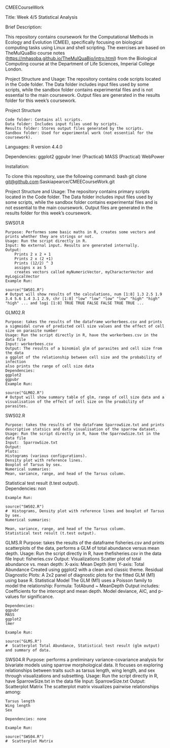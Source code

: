 CMEECourseWork

Title: Week 4/5 Statistical Analysis

Brief Description:

This repository contains coursework for the Computational Methods in Ecology and Evolution (CMEE), specifically focusing on biological computing tasks using Linux and shell scripting. The exercises are based on TheMulQuaBio course notes (https://mhasoba.github.io/TheMulQuaBio/intro.html) from the Biological Computing course at the Department of Life Sciences, Imperial College London.

Project Structure and Usage: The repository contains code scripts located in the Code folder. The Data folder includes input files used by some scripts, while the sandbox folder contains experimental files and is not essential to the main coursework. Output files are generated in the results folder for this week’s coursework.

Project Structure

    Code folder: Contains all scripts.
    Data folder: Includes input files used by scripts.
    Results folder: Stores output files generated by the scripts.
    Sandbox folder: Used for experimental work (not essential for the coursework).

Languages: 
R version 4.4.0 

Dependencies: 
ggplot2
ggpubr
lmer (Practical)
MASS (Practical) 
WebPower

Installation:

To clone this repository, use the following command:
bash
git clone git@github.com:Saskiapearce/CMEECourseWork.git

Project Structure and Usage:
The repository contains primary scripts located in the Code folder. The Data folder includes input files used by some scripts, while the sandbox folder contains experimental files and is not essential to the main coursework. Output files are generated in the results folder for this week’s coursework.

SWS01.R

    Purpose: Performes some basic maths in R, creates some vectors and prints whether they are strings or not.
    Usage: Run the script directly in R.
    Input: No external input. Results are generated internally.
    Output:
        Prints 2 x 2 + 1
        Prints 2 x (2 +1) 
        Prints (12/2) ^ 3
        assigns x as 5 
        creates vectors called myNumericVector, myCharacterVector and myLogicalVector
    Example Run:

    source("SWS01.R")
    # Output will show results of the calculations, num [1:8] 1.3 2.5 1.9 3.4 5.6 1.4 3.1 2.9, chr [1:8] "low" "low" "low" "low" "high" "high" "high" ... and logi [1:8] TRUE TRUE FALSE FALSE TRUE TRUE ...

GLM02.R

    Purpose: takes the results of the dataframe workerbees.csv and prints a sigmoidal curve of predicted cell size values and the effect of cell size on parasite number
    Usage: Run the script directly in R, have the workerbees.csv in the data file 
    Input: workerbees.csv
    Output: The results of a binomiol glm of parasites and cell size from the data 
    a ggplot of the relationship between cell size and the probability of infection
    also prints the range of cell size data
    Dependencies: 
    ggplot2
    ggpubr
    Example Run:

    source("GLM02.R")
    # Output will show summary table of glm, range of cell size data and a visualisation of the effect of cell size on the proability of parasites. 

SWS02.R

    Purpose: takes the results of the dataframe SparrowSize.txt and prints descriptive statsics and data visualisation of the sparrow dataset.
    Usage: Run the script directly in R, have the SparrowSize.txt in the data file 
    Input:  SparrowSize.txt 
    Output: 
    Plots:
    Histograms (various configurations).
    Density plot with reference lines.
    Boxplot of Tarsus by sex.
    Numerical summaries:
    Mean, variance, range, and head of the Tarsus column.

Statistical test result (t.test output).  
  Dependencies: non

    Example Run:

    source("SWS02.R")
    #  Histograms, Density plot with reference lines and boxplot of Tarsus by sex.
    Numerical summaries:

    Mean, variance, range, and head of the Tarsus column.
    Statistical test result (t.test output).

GLMS.R
 Purpose: takes the results of the dataframe fisheries.csv and prints scatterplots of the data, performs a GLM of total abundance versus mean depth. 
    Usage: Run the script directly in R, have thefisheries.csv in the data file 
    Input:  fisheries.csv
    Output: 
    Visualizations
    Scatter plot of total abundance vs. mean depth: 
        X-axis: Mean Depth (km) 
        Y-axis: Total Abundance 
        Created using ggplot2 with a clean and classic theme. 
    Residual Diagnostic Plots: 
        A 2x2 panel of diagnostic plots for the fitted GLM (M1) using base R. 
    Statistical Model 
    The GLM (M1) uses a Poisson family to model the relationship:
        Formula: TotAbund ~ MeanDepth
        Output includes:
            Coefficients for the intercept and mean depth.
            Model deviance, AIC, and p-values for significance.
     
    Dependencies: 
    ggpubr
    MASS
    ggplot2
    lmer

    Example Run:

    source("GLMS.R")
    #  Scatterplot Total Abundance, Statistical test result (glm output) and summary of data.
    
    
 
SWS04.R
    Purpose:  performs a preliminary variance-covariance analysis for bivariate models using sparrow        morphological data. It focuses on exploring relationships between traits such as tarsus length, wing length, and sex through visualizations and subsetting.
    Usage: Run the script directly in R, have SparrowSize.txt in the data file 
    Input: SparrowSize.txt
    Output: 
    Scatterplot Matrix
    The scatterplot matrix visualizes pairwise relationships among:

    Tarsus length
    Wing length
    Sex
     
    Dependencies: none

    Example Run:

    source("SWS04.R")
    #  Scatterplot Matrix    
    
 














